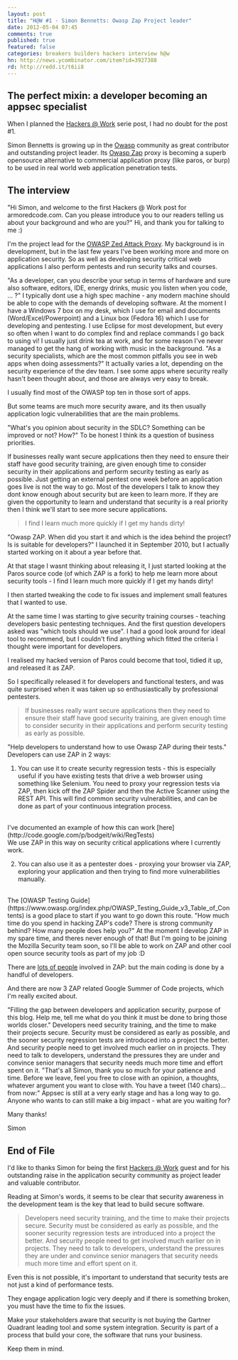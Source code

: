 ```yaml
---
layout: post
title: "H@W #1 - Simon Bennetts: Owasp Zap Project leader"
date: 2012-05-04 07:45
comments: true
published: true
featured: false
categories: breakers builders hackers interview h@w
hn: http://news.ycombinator.com/item?id=3927388
rd: http://redd.it/t6ii8
---
```


## The perfect mixin: a developer becoming an appsec specialist

When I planned the [Hackers @ Work](http://armoredcode.com/blog/new-monothematic-posts-serie-hackers-at-work/) 
serie post, I had no doubt for the post #1. 

Simon Bennetts is growing up in the [Owasp](http://www.owasp.org) community as
great contributor and outstanding project leader. Its 
[Owasp Zap](http://code.google.com/p/zaproxy) proxy is becoming a superb
opensource alternative to commercial application proxy (like paros, or burp) to
be used in real world web application penetration tests.  

<!-- more -->
## The interview

<span class="question">
"Hi Simon, and welcome to the first Hackers @ Work post for armoredcode.com.
Can you please introduce you to our readers telling us about your background
and who are you?"
</span>

<span class="answer">
Hi, and thank you for talking to me :)

I'm the project lead for the [OWASP Zed Attack Proxy](https://www.owasp.org/index.php/ZAP).
My background is in development, but in the last few years I've been
working more and more on application security.
So as well as developing security critical web applications I also
perform pentests and run security talks and courses.
</span>

<span class="question">
"As a developer, can you describe your setup in terms of hardware
and sure also software, editors, IDE, energy drinks, music you listen
when you code, ... ?"
</span>

<span class="answer">
I typically dont use a high spec machine - any modern machine should
be able to cope with the demands of developing software.
At the moment I have a Windows 7 box on my desk, which I use for email
and documents (Word/Excel/Powerpoint) and a Linux box (Fedora 16)
which I use for developing and pentesting.
I use Eclipse for most development, but every so often when I want to
do complex find and replace commands I go back to using vi!
I usually just drink tea at work, and for some reason I've never
managed to get the hang of working with music in the background.
</span>

<span class="question">
"As a security specialists, which are the most common pitfalls you
see in web apps when doing assessments?"
</span>

<span class="answer">
It actually varies a lot, depending on the security experience of the dev team.
I see some apps where security really hasn't been thought about, and
those are always very easy to break. 

I usually find most of the OWASP top ten in those sort of apps.

But some teams are much more security aware, and its then usually
application logic vulnerabilities that are the main problems.
</span>

<span class="question">
"What's you opinion about security in the SDLC? Something can be
improved or not? How?"
</span>

<span class="answer">
To be honest I think its a question of business priorities.

If businesses really want secure applications then they need to ensure
their staff have good security training, are given enough time to
consider security in their applications and perform security testing
as early as possible.
Just getting an external pentest one week before an application goes
live is not the way to go.
Most of the developers I talk to know they dont know enough about
security but are keen to learn more.
If they are given the opportunity to learn and understand that
security is a real priority then I think we'll start to see more
secure applications.
</span>

> I find I learn much more quickly if I get my hands dirty!

<span class="question">
"Owasp ZAP. When did you start it and which is the idea behind the
project? Is is suitable for developers?"
</span>

<span class="answer">
I launched it in September 2010, but I actually started working on it
about a year before that.

At that stage I wasnt thinking about releasing it, I just started
looking at the Paros source code (of which ZAP is a fork) to help me
learn more about security tools - I find I learn much more quickly if
I get my hands dirty!

I then started tweaking the code to fix issues and implement small
features that I wanted to use.

At the same time I was starting to give security training courses -
teaching developers basic pentesting techniques.
And the first question developers asked was "which tools should we use".
I had a good look around for ideal tool to recommend, but I couldn't
find anything which fitted the criteria I thought were important for
developers.

I realised my hacked version of Paros could become that tool, tidied
it up, and released it as ZAP.

So I specifically released it for developers and functional testers,
and was quite surprised when it was taken up so enthusiastically by
professional pentesters.
</span>

> If businesses really want secure applications then they need to ensure
> their staff have good security training, are given enough time to
> consider security in their applications and perform security testing
> as early as possible.

<span class="question">
"Help developers to understand how to use Owasp ZAP during their
tests."
</span>

<span class="answer">
Developers can use ZAP in 2 ways:

1. You can use it to create security regression tests - this is
  especially useful if you have existing tests that drive a web browser
  using something like Selenium.
  You need to proxy your regression tests via ZAP, then kick off the ZAP
  Spider and then the Active Scanner using the REST API.
  This will find common security vulnerabilities, and can be done as
  part of your continuous integration process.
  <br />
  I've documented an example of how this can work [here](http://code.google.com/p/bodgeit/wiki/RegTests)
  <br />
  We use ZAP in this way on security critical applications where I currently work.

2. You can also use it as a pentester does - proxying your browser via
  ZAP, exploring your application and then trying to find more
  vulnerabilities manually.
  <br />
  The [OWASP Testing Guide](https://www.owasp.org/index.php/OWASP_Testing_Guide_v3_Table_of_Contents) 
  is a good place to start if you want to go down this route.
</span>

<span class="question">
"How much time do you spend in hacking ZAP's code? There is strong
community behind? How many people does help you?"
</span>

<span class="answer">
At the moment I develop ZAP in my spare time, and theres never enough of that!
But I'm going to be joining the Mozilla Security team soon, so I'll be
able to work on ZAP and other cool open source security tools as part
of my job :D

There are [lots of people](http://code.google.com/p/zaproxy/wiki/HelpCredits)
involved in ZAP: but the main coding is done by a handful of developers.

And there are now 3 ZAP related Google Summer of Code projects, which
I'm really excited about.
</span>

<span class="question">
"Filling the gap between developers and application security,
purpose of this blog. Help me, tell me what do you think it must be
done to bring those worlds closer."
</span>

<span class="answer">
Developers need security training, and the time to make their projects secure.
Security must be considered as early as possible, and the sooner
security regression tests are introduced into a project the better.
And security people need to get involved much earlier on in projects.
They need to talk to developers, understand the pressures they are
under and convince senior managers that security needs much more time
and effort spent on it.
</span>

<span class="question">
"That's all Simon, thank you so much for your patience and time.
Before we leave, feel you free to close with an opinion, a thoughts,
whatever argument you want to close with. You have a tweet (140
chars)... from now:"
</span>

<span class="answer">
Appsec is still at a very early stage and has a long way to go. Anyone
who wants to can still make a big impact - what are you waiting for?


Many thanks!

Simon
</span>

## End of File

I'd like to thanks Simon for being the first [Hackers @ Work](http://armoredcode.com/blog/new-monothematic-posts-serie-hackers-at-work/)
guest and for his outstanding raise in the application security community as
project leader and valuable contributor.

Reading at Simon's words, it seems to be clear that security awareness in the
development team is the key that lead to build secure software.

> Developers need security training, and the time to make their projects secure.
> Security must be considered as early as possible, and the sooner
> security regression tests are introduced into a project the better.  And
> security people need to get involved much earlier on in projects.  They need
> to talk to developers, understand the pressures they are under and convince
> senior managers that security needs much more time and effort spent on it.

Even this is not possible, it's important to understand that security tests are
not just a kind of performance tests.
 
They engage application logic very deeply and if there is something broken, you
must have the time to fix the issues.

Make your stakeholders aware that security is not buying the Gartner Quadrant
leading tool and some system integration. Security is part of a process that
build your core, the software that runs your business.

Keep them in mind.
